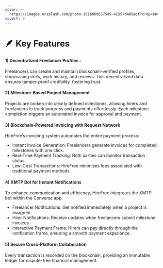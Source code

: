 ```yaml
---
cover: >-
  https://images.unsplash.com/photo-1516900557549-41557d405adf?crop=entropy&cs=srgb&fm=jpg&ixid=M3wxOTcwMjR8MHwxfHNlYXJjaHwxMHx8Y2l0eXxlbnwwfHx8fDE3MzM2NjM5NDB8MA&ixlib=rb-4.0.3&q=85
coverY: 0
---
```


# 🪶 Key Features

#### 1) Decentralized Freelancer Profiles :

Freelancers can create and maintain blockchain-verified profiles, showcasing skills, work history, and reviews. This decentralized data ensures tamper-proof credibility, fostering trust.

#### 2) Milestone-Based Project Management

Projects are broken into clearly defined milestones, allowing hirers and freelancers to track progress and payments effortlessly. Each milestone completion triggers an automated invoice for approval and payment.

#### 3) Blockchain-Powered Invoicing with Request Network

HireFree’s invoicing system automates the entire payment process:

* Instant Invoice Generation: Freelancers generate invoices for completed milestones with one click.
* Real-Time Payment Tracking: Both parties can monitor transaction status.
* Low-Cost Transactions: HireFree minimizes fees associated with traditional payment methods.

#### 4) XMTP Bot for Instant Notifications

To enhance communication and efficiency, HireFree integrates the XMTP bot within the Converse app.

* Freelancer Notifications: Get notified immediately when a project is assigned.
* Hirer Notifications: Receive updates when freelancers submit milestone invoices.
* Interactive Payment Frame: Hirers can pay directly through the notification frame, ensuring a smooth payment experience.

#### 5) Secure Cross-Platform Collaboration

Every transaction is recorded on the blockchain, providing an immutable ledger for dispute-free financial management.
